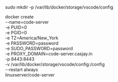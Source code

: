 sudo mkdir -p /var/lib/docker/storage/vscode/config

docker create \
  --name=code-server \
  -e PUID=0 \
  -e PGID=0 \
  -e TZ=America/New_York \
  -e PASSWORD=password \
  -e SUDO_PASSWORD=password \
  -e PROXY_DOMAIN=code-server.casjay.in \
  -p 8443:8443 \
  -v /var/lib/docker/storage/vscode/config:/config \
  --restart always \
  linuxserver/code-server
  
